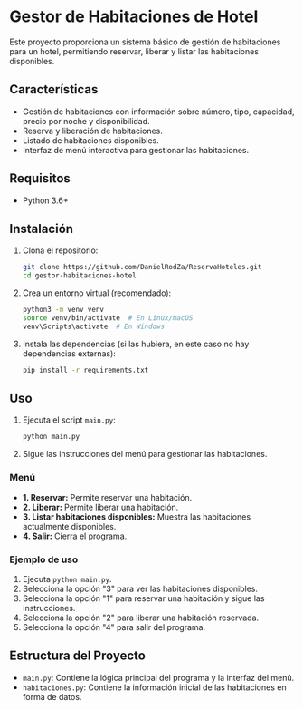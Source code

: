 # Gestor de Habitaciones de Hotel

Este proyecto proporciona un sistema básico de gestión de habitaciones para un hotel, permitiendo reservar, liberar y listar las habitaciones disponibles.

## Características

-   Gestión de habitaciones con información sobre número, tipo, capacidad, precio por noche y disponibilidad.
-   Reserva y liberación de habitaciones.
-   Listado de habitaciones disponibles.
-   Interfaz de menú interactiva para gestionar las habitaciones.

## Requisitos

-   Python 3.6+

## Instalación

1.  Clona el repositorio:

    ```bash
    git clone https://github.com/DanielRodZa/ReservaHoteles.git
    cd gestor-habitaciones-hotel
    ```

2.  Crea un entorno virtual (recomendado):

    ```bash
    python3 -m venv venv
    source venv/bin/activate  # En Linux/macOS
    venv\Scripts\activate  # En Windows
    ```

3.  Instala las dependencias (si las hubiera, en este caso no hay dependencias externas):

    ```bash
    pip install -r requirements.txt
    ```

## Uso

1.  Ejecuta el script `main.py`:

    ```bash
    python main.py
    ```

2.  Sigue las instrucciones del menú para gestionar las habitaciones.

### Menú

-   **1. Reservar:** Permite reservar una habitación.
-   **2. Liberar:** Permite liberar una habitación.
-   **3. Listar habitaciones disponibles:** Muestra las habitaciones actualmente disponibles.
-   **4. Salir:** Cierra el programa.

### Ejemplo de uso

1.  Ejecuta `python main.py`.
2.  Selecciona la opción "3" para ver las habitaciones disponibles.
3.  Selecciona la opción "1" para reservar una habitación y sigue las instrucciones.
4.  Selecciona la opción "2" para liberar una habitación reservada.
5.  Selecciona la opción "4" para salir del programa.

## Estructura del Proyecto

-   `main.py`: Contiene la lógica principal del programa y la interfaz del menú.
-   `habitaciones.py`: Contiene la información inicial de las habitaciones en forma de datos.

